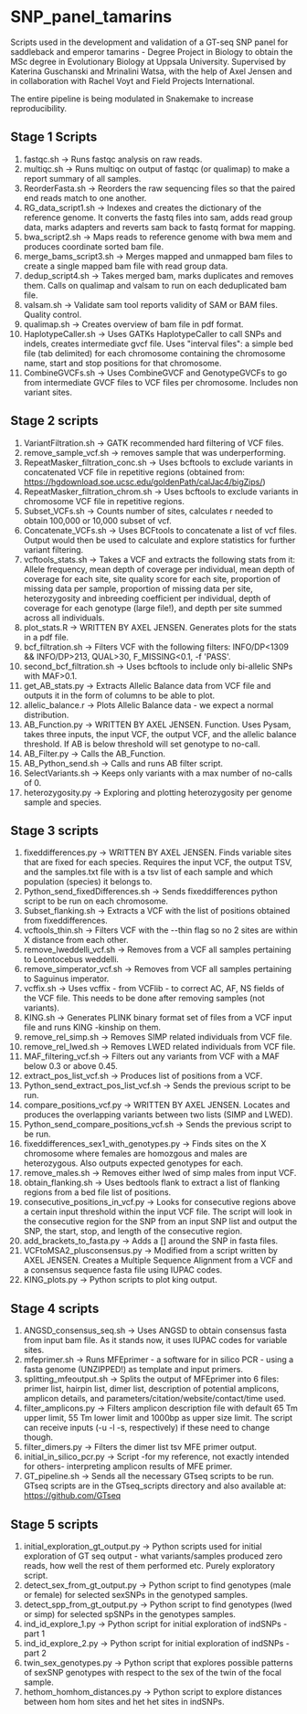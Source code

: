 # SNP_panel_tamarins
Scripts used in the development and validation of a GT-seq SNP panel for saddleback and emperor tamarins - Degree Project in Biology to obtain the MSc degree in Evolutionary Biology at Uppsala University. Supervised by Katerina Guschanski and Mrinalini Watsa, with the help of Axel Jensen and in collaboration with Rachel Voyt and Field Projects International.

The entire pipeline is being modulated in Snakemake to increase reproducibility.

## Stage 1 Scripts
1. fastqc.sh -> Runs fastqc analysis on raw reads.
2. multiqc.sh -> Runs multiqc on output of fastqc (or qualimap) to make a report summary of all samples.
3. ReorderFasta.sh -> Reorders the raw sequencing files so that the paired end reads match to one another. 
4. RG_data_script1.sh -> Indexes and creates the dictionary of the reference genome. It converts the fastq files into sam, adds read group data, marks adapters and reverts sam back to fastq format for mapping.
5. bwa_script2.sh -> Maps reads to reference genome with bwa mem and produces coordinate sorted bam file.
6. merge_bams_script3.sh -> Merges mapped and unmapped bam files to create a single mapped bam file with read group data.
7. dedup_script4.sh -> Takes merged bam, marks duplicates and removes them. Calls on qualimap and valsam to run on each deduplicated bam file.
8. valsam.sh -> Validate sam tool reports validity of SAM or BAM files. Quality control.
9. qualimap.sh -> Creates overview of bam file in pdf format.
10. HaplotypeCaller.sh -> Uses GATKs HaplotypeCaller to call SNPs and indels, creates intermediate gvcf file. Uses "interval files": a simple bed file (tab delimited) for each chromosome containing the chromosome name, start and stop positions for that chromosome.
11. CombineGVCFs.sh -> Uses CombineGVCF and GenotypeGVCFs to go from intermediate GVCF files to VCF files per chromosome. Includes non variant sites.

## Stage 2 scripts
1. VariantFiltration.sh -> GATK recommended hard filtering of VCF files.
2. remove_sample_vcf.sh -> removes sample that was underperforming.
3. RepeatMasker_filtration_conc.sh -> Uses bcftools to exclude variants in concatenated VCF file in repetitive regions (obtained from: https://hgdownload.soe.ucsc.edu/goldenPath/calJac4/bigZips/)
4. RepeatMasker_filtration_chrom.sh -> Uses bcftools to exclude variants in chromosome VCF file in repetitive regions.
5. Subset_VCFs.sh -> Counts number of sites, calculates r needed to obtain 100,000 or 10,000 subset of vcf.
6. Concatenate_VCFs.sh -> Uses BCFtools to concatenate a list of vcf files. Output would then be used to calculate and explore statistics for further variant filtering.
7. vcftools_stats.sh -> Takes a VCF and extracts the following stats from it: Allele frequency, mean depth of coverage per individual, mean depth of coverage for each site, site quality score for each site, proportion of missing data per sample, proportion of missing data per site, heterozygosity and inbreeding coefficient per individual, depth of coverage for each genotype (large file!), and depth per site summed across all individuals.
8. plot_stats.R -> WRITTEN BY AXEL JENSEN. Generates plots for the stats in a pdf file.
9. bcf_filtration.sh -> Filters VCF with the following filters: INFO/DP<1309 && INFO/DP>213, QUAL>30, F_MISSING<0.1, -f 'PASS'.
10. second_bcf_filtration.sh -> Uses bcftools to include only bi-allelic SNPs with MAF>0.1.
11. get_AB_stats.py -> Extracts Allelic Balance data from VCF file and outputs it in the form of columns to be able to plot.
12. allelic_balance.r -> Plots Allelic Balance data - we expect a normal distribution.
13. AB_Function.py -> WRITTEN BY AXEL JENSEN. Function. Uses Pysam, takes three inputs, the input VCF, the output VCF, and the allelic balance threshold. If AB is below threshold will set genotype to no-call.
14. AB_Filter.py -> Calls the AB_Function.
15. AB_Python_send.sh -> Calls and runs AB filter script.
16. SelectVariants.sh -> Keeps only variants with a max number of no-calls of 0.
17. heterozygosity.py -> Exploring and plotting heterozygosity per genome sample and species.

## Stage 3 scripts
1. fixeddifferences.py -> WRITTEN BY AXEL JENSEN. Finds variable sites that are fixed for each species. Requires the input VCF, the output TSV, and the samples.txt file with is a tsv list of each sample and which population (species) it belongs to.
2. Python_send_fixedDifferences.sh -> Sends fixeddifferences python script to be run on each chromosome.
3. Subset_flanking.sh -> Extracts a VCF with the list of positions obtained from fixeddifferences.
4. vcftools_thin.sh -> Filters VCF with the --thin flag so no 2 sites are within X distance from each other.
5. remove_lweddelli_vcf.sh -> Removes from a VCF all samples pertaining to Leontocebus weddelli.
6. remove_simperator_vcf.sh -> Removes from VCF all samples pertaining to Saguinus imperator.
7. vcffix.sh -> Uses vcffix - from VCFlib - to correct AC, AF, NS fields of the VCF file. This needs to be done after removing samples (not variants).
9. KING.sh -> Generates PLINK binary format set of files from a VCF input file and runs KING -kinship on them.
10. remove_rel_simp.sh -> Removes SIMP related individuals from VCF file.
11. remove_rel_lwed.sh -> Removes LWED related individuals from VCF file.
12. MAF_filtering_vcf.sh -> Filters out any variants from VCF with a MAF below 0.3 or above 0.45.
13. extract_pos_list_vcf.sh -> Produces list of positions from a VCF.
14. Python_send_extract_pos_list_vcf.sh -> Sends the previous script to be run.
15. compare_positions_vcf.py -> WRITTEN BY AXEL JENSEN. Locates and produces the overlapping variants between two lists (SIMP and LWED).
16. Python_send_compare_positions_vcf.sh -> Sends the previous script to be run.
17. fixeddifferences_sex1_with_genotypes.py -> Finds sites on the X chromosome where females are homozgous and males are heterozygous. Also outputs expected genotypes for each.
18. remove_males.sh -> Removes either lwed of simp males from input VCF.
19. obtain_flanking.sh -> Uses bedtools flank to extract a list of flanking regions from a bed file list of positions.
20. consecutive_positions_in_vcf.py -> Looks for consecutive regions above a certain input threshold within the input VCF file. The script will look in the consecutive region for the SNP from an input SNP list and output the SNP, the start, stop, and length of the consecutive region.
21. add_brackets_to_fasta.py -> Adds a [] around the SNP in fasta files.
22. VCFtoMSA2_plusconsensus.py -> Modified from a script written by AXEL JENSEN. Creates a Multiple Sequence Alignment from a VCF and a consensus sequence fasta file using IUPAC codes. 
23. KING_plots.py -> Python scripts to plot king output.

## Stage 4 scripts
1. ANGSD_consensus_seq.sh -> Uses ANGSD to obtain consensus fasta from input bam file. As it stands now, it uses IUPAC codes for variable sites.
2. mfeprimer.sh -> Runs MFEprimer - a software for in silico PCR - using a fasta genome (UNZIPPED!) as template and input primers.
3. splitting_mfeoutput.sh -> Splits the output of MFEprimer into 6 files: primer list, hairpin list, dimer list, description of potential amplicons, amplicon details, and parameters/citation/website/contact/time used.
4. filter_amplicons.py -> Filters amplicon description file with default 65 Tm upper limit, 55 Tm lower limit and 1000bp as upper size limit. The script can receive inputs (-u -l -s, respectively) if these need to change though.
5. filter_dimers.py -> Filters the dimer list tsv MFE primer output.
6. initial_in_silico_pcr.py -> Script -for my reference, not exactly intended for others- interpreting amplicon results of MFE primer.
7. GT_pipeline.sh -> Sends all the necessary GTseq scripts to be run. GTseq scripts are in the GTseq_scripts directory and also available at: https://github.com/GTseq

## Stage 5 scripts
1. initial_exploration_gt_output.py -> Python scripts used for initial exploration of GT seq output - what variants/samples produced zero reads, how well the rest of them performed etc. Purely exploratory script.
2. detect_sex_from_gt_output.py -> Python script to find genotypes (male or female) for selected sexSNPs in the genotyped samples.
3. detect_spp_from_gt_output.py -> Python script to find genotypes (lwed or simp) for selected spSNPs in the genotypes samples.
4. ind_id_explore_1.py -> Python script for initial exploration of indSNPs - part 1
5. ind_id_explore_2.py -> Python script for initial exploration of indSNPs - part 2
6. twin_sex_genotypes.py -> Python script that explores possible patterns of sexSNP genotypes with respect to the sex of the twin of the focal sample.
7. hethom_homhom_distances.py -> Python script to explore distances between hom hom sites and het het sites in indSNPs.
